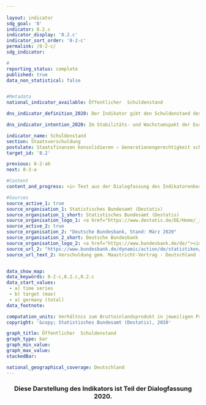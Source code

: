 ```yaml
---
                   
layout: indicator                   
sdg_goal: '8'                   
indicator: 8.2.c                   
indicator_display: '8.2.c'                   
indicator_sort_order: '8-2-c'                   
permalink: /8-2-c/                   
sdg_indicator:                    

#                   
reporting_status: complete                   
published: true                   
data_non_statistical: false                   


#Metadata                   
national_indicator_available: Öffentlicher  Schuldenstand                   

dns_indicator_definition_2020: Der Indikator gibt den Schuldenstand des Staates in der Abgrenzung des Maastricht-Vertrages in Relation zum Brutto&shy;inlands&shy;produkt (BIP) in jeweiligen Preisen an. Damit dient der Indikator als Maßzahl der Staatsverschuldung.                   

dns_indicator_intention_2020: Im Stabilitäts- und Wachstumspakt der Europäischen Union ist der Referenzwert für die maximale Schuldenstandsquote auf 60&nbsp;% festgelegt. Dies ist auch die für diesen Bericht relevante nationale Zielwertobergrenze des Indikators.                   

indicator_name: Schuldenstand                   
section: Staatsverschuldung                   
postulate: Staatsfinanzen konsolidieren – Generationengerechtigkeit schaffen                   
target_id: '8.2'                   

previous: 8-2-ab                   
next: 8-3-a                   

#Content                    
content_and_progress: <i> Text aus der Dialogfassung des Indikatorenberichts 2020</i><br><br>Die Schulden des Staates werden von der Bundesbank gemäß Vorgaben des Maastricht-Vertrages zweimal jährlich basierend auf Berechnungen des Statistischen Bundesamtes ermittelt. Das Bruttoinlandsprodukt (BIP) in jeweiligen Preisen wird im Rahmen der Volkswirtschaftlichen Gesamtrechnungen (VGR) im Statistischen Bundesamt berechnet und als vorläufiger Wert im Januar des Folgejahres veröffentlicht. Im letzten Jahr fand im Rahmen der Generalrevision 2019 der VGR eine grundlegende Überprüfung und Überarbeitung der Berechnungen statt. Im Ergebnis ist das nominale BIP nach der Generalrevision 2019 im Durchschnitt etwas niedriger. Das konjunkturelle Bild ist aber weitgehend unverändert geblieben.<br><br>Die Schuldenstandsquote wird sowohl von der Situation der öffentlichen Haushalte als auch von der wirtschaftlichen Entwicklung beeinflusst. Der Indikator setzt dabei die Bestandsgröße Schuldenstand ins Verhältnis zur Stromgröße BIP. Bei gleichbleibenden Schulden sinkt gemäß der Formel die Schuldenstandsquote daher umso schneller, je stärker das BIP wächst. Die Schuldenstandsquote fällt also bei einer positiven wirtschaftlichen Entwicklung auch ohne Reduzierung der gesamten absoluten öffentlichen Schulden. Andersrum kann die Schuldenstandsquote auch steigen, wenn sich die absoluten Schulden verringern, das BIP aber im selben Zeitraum einen stärkeren relativen Rückgang aufweist.<br><br>Weiterhin wird im Indikator die implizite Staatsverschuldung, also die zukünftig zugesicherten, jedoch noch nicht geleisteten Zahlungsverpflichtungen des Staates nicht einbezogen.<br><br>Die Schuldenstandsquote in Deutschland lag zwischen den Jahren 2003 und 2018 über dem europaweit einheitlich vorgeschriebenen Wert. Nachdem sie aufgrund der Konsolidierung der öffentlichen Haushalte von 67,3&nbsp;% im Jahr 2005 auf 64,0&nbsp;% im Jahr 2007 zurückgegangen war, stieg sie bis zum Jahr 2010 auf einen Höchststand von 82,4&nbsp;% an. Der Anstieg ist im Zusammenhang mit der Finanzmarkt- und Wirtschaftskrise zu sehen. Insgesamt hat sich der Schuldenstand des Staates in diesem Zeitraum von 1&nbsp;600 Milliarden um 513 Milliarden auf 2&nbsp;113 Milliarden Euro erhöht.<br><br>In den letzten acht Jahren nahm die Schuldenstandsquote kontinuierlich ab und lag in 2019 mit 59,8&nbsp;% erstmals seit 2002 wieder unter dem Referenzwert des Maastricht-Vertrags von 60%. Die Deutsche Bundesbank geht jedoch bereits davon aus, dass im laufenden Jahr die Staatsschulden angesichts der COVID-19-Pandemie stark zunehmen und die Schuldenstandsquote wieder deutlich über den Referenzwert steigen wird.<br><br>Der Bund verringerte seine Schulden erstmals im Jahr 2015 um 23,9 Milliarden Euro auf 1&nbsp;372 Milliarden Euro. Im Jahr 2019 lagen die Schulden des Bundes bei 1&nbsp;300 Milliarden Euro. Die Schulden der Länder sanken seit ihrem Höchststand im Jahr 2012 um 77,5 Milliarden Euro auf 607 Milliarden Euro in 2019. Die Schulden der Gemeinden sind seit 2017 weiter gesunken, auf 165 Milliarden Euro (2019). Die Sozialversicherungen konnten den Schuldenstand seit 2010 um 691 Millionen Euro auf 655 Millionen Euro im Jahr 2019 reduzieren. Im Jahr 2019 entfielen rund 61&nbsp;% der gesamten Schulden auf den Bund, rund 28&nbsp;% auf die Länder und rund 8&nbsp;% auf die Gemeinden.<br><br>Den Schulden des Staates stehen auf der Aktivseite der Vermögensbilanz Vermögensgüter (Sach- und Geldvermögen) gegenüber. Die größten Vermögenspositionen des Staates sind die Bauten (Straßen, Schulen, öffentliche Gebäude). Nach der Vermögensrechnung des Statistischen Bundesamtes hatten die Sachanlagen im Jahr 2018 einen Vermögenswert (nach Abschreibungen) von 1&nbsp;414 Milliarden Euro. Das Geldvermögen betrug 1&nbsp;291 Milliarden Euro (2018). Darunter bilden die Wertpapiere den größten Vermögenswert.                   

#Sources
source_active_1: true                           
source_organisation_1: Statistisches Bundesamt (Destatis)                           
source_organisation_1_short: Statistisches Bundesamt (Destatis)                           
source_organisation_logo_1: <a href="https://www.destatis.de/DE/Home/_inhalt.html"><img src="https://g205sdgs.github.io/sdg-indicators/public/logos/destatis.png" alt="Logo Statistisches Bundesamt (Destatis)" title="Klicken Sie hier um zu der Homepage der Organisation zu gelangen" /></a>
source_active_2: true                           
source_organisation_2: "Deutsche Bundesbank, Stand: März 2020"                           
source_organisation_2_short: Deutsche Bundesbank                           
source_organisation_logo_2: <a href="https://www.bundesbank.de/de/"><img src="https://g205sdgs.github.io/sdg-indicators/public/logos/bundesbank.png" alt="Logo Deutsche Bundesbank" title="Klicken Sie hier um zu der Homepage der Organisation zu gelangen" /></a>
source_url_2: "https://www.bundesbank.de/dynamic/action/de/statistiken/zeitreihen-datenbanken/zeitreihen-datenbank/759778/759778?listId=www_v27_web011_21a"                               
source_url_text_2: Verschuldung gem. Maastricht-Vertrag - Deutschland - Gesamtstaat                               


data_show_map:                    
data_keywords: 8-2-c,8.2.c,8.2.c                   
data_start_values: 
 - a) time series
 - b) target (max)
 - a) germany (total)                   
data_footnote:                    

computation_units: Verhältnis zum Bruttoinlandsprodukt in jeweiligen Preisen, in&nbsp;%                   
copyright: '&copy; Statistisches Bundesamt (Destatis), 2020'                   

graph_title: Öffentlicher  Schuldenstand                   
graph_type: bar                   
graph_min_value:                    
graph_max_value:                    
stackedBar:                    

national_geographical_coverage: Deutschland                   
---
```

<div>                       
  <div style="text-align: center">                       
    <h3> <span style="text-align: center"><i class="fa fa-exclamation-triangle" aria-hidden="true"></i> Diese Darstellung des Indikators ist Teil der Dialogfassung 2020. <i class="fa fa-exclamation-triangle" aria-hidden="true"></i></span>                       
    </h3>                       
  </div>                       
</div>